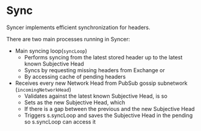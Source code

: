 # Sync

Syncer implements efficient synchronization for headers. 

There are two main processes running in Syncer:
* Main syncing loop(`syncLoop`)
    * Performs syncing from the latest stored header up to the latest known Subjective Head
    * Syncs by requesting missing headers from Exchange or
    * By accessing cache of pending headers
* Receives every new Network Head from PubSub gossip subnetwork (`incomingNetworkHead`)
    * Validates against the latest known Subjective Head, is so
    * Sets as the new Subjective Head, which
    * If there is a gap between the previous and the new Subjective Head
    * Triggers s.syncLoop and saves the Subjective Head in the pending so s.syncLoop can access it